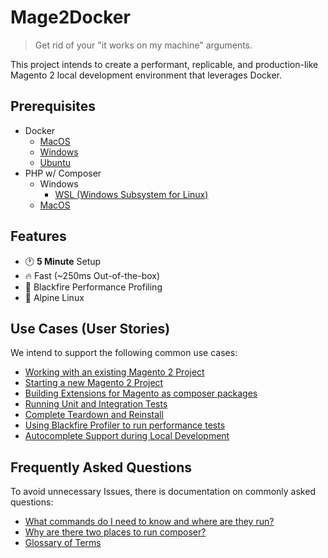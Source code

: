 # Mage2Docker

> Get rid of your "it works on my machine" arguments.

This project intends to create a performant, replicable, and production-like Magento 2 local development environment that leverages Docker.

## Prerequisites
* Docker
    * [MacOS](https://docs.docker.com/docker-for-mac/install)
    * [Windows](https://docs.docker.com/docker-for-windows/install/)
    * [Ubuntu](https://docs.docker.com/install/linux/docker-ce/ubuntu/)
* PHP w/ Composer
    * Windows
        * [WSL (Windows Subsystem for Linux)](./docs/stories/composer/on-windows.md)
    * [MacOS](https://getcomposer.org/doc/00-intro.md#installation-linux-unix-macos)

## Features
* :clock1: **5 Minute** Setup
* :fire: Fast (~250ms Out-of-the-box)
* :tada: Blackfire Performance Profiling
* :evergreen_tree: Alpine Linux

## Use Cases (User Stories)
We intend to support the following common use cases:
* [Working with an existing Magento 2 Project](./docs/stories/existing-project.md)
* [Starting a new Magento 2 Project](./docs/stories/new-project.md)
* [Building Extensions for Magento as composer packages](./docs/stories/extensions.md)
* [Running Unit and Integration Tests](./docs/stories/testing.md)
* [Complete Teardown and Reinstall](./docs/stories/reinstalling.md)
* [Using Blackfire Profiler to run performance tests](./docs/stories/blackfire.md)
* [Autocomplete Support during Local Development](./docs/stories/autocomplete.md)

## Frequently Asked Questions
To avoid unnecessary Issues, there is documentation on commonly asked questions:
* [What commands do I need to know and where are they run?]()
* [Why are there two places to run composer?]()
* [Glossary of Terms]()